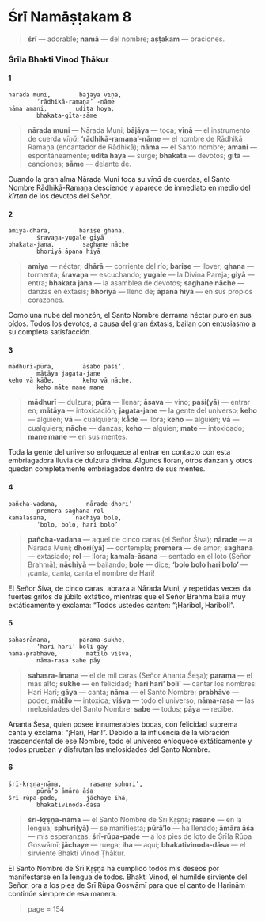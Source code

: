 # Śrī Namāṣṭakam 8

> **śrī** — adorable; **namā** — del nombre; **aṣṭakam** — oraciones.

### Śrīla Bhakti Vinod Ṭhākur

#### 1

    nārada muni,        bājāya vīṇā,
            ‘rādhikā-ramaṇa’ -nāme
    nāma amani,        udita hoya,
            bhakata-gīta-sāme

> **nārada muni** — Nārada Muni; **bājāya** — toca; **vīṇā** — el instrumento de cuerda *vīṇā*; **‘rādhikā-ramaṇa’-nāme** — el nombre de Rādhikā Ramaṇa (encantador de Rādhikā); **nāma** — el Santo nombre; **amani** — espontáneamente; **udita haya** — surge; **bhakata** — devotos; **gītā** — canciones; **sāme** — delante de.

Cuando la gran alma Nārada Muni toca su *vīṇā* de cuerdas, el Santo Nombre Rādhikā-Ramaṇa desciende y aparece de inmediato en medio del *kīrtan* de los devotos del Señor.

#### 2

    amiya-dhārā,        bariṣe ghana,
            śravaṇa-yugale giyā
    bhakata-jana,        saghane nāche
            bhoriyā āpana hiyā

> **amiya** — néctar; **dhārā** — corriente del río; **bariṣe** — llover; **ghana** — tormenta; **śravaṇa** — escuchando; **yugale** — la Divina Pareja; **giyā** — entra; **bhakata jana** — la asamblea de devotos; **saghane nāche** — danzas en éxtasis; **bhoriyā** — lleno de; **āpana hiyā** — en sus propios corazones.

Como una nube del monzón, el Santo Nombre derrama néctar puro en sus oídos. Todos los devotos, a causa del gran éxtasis, bailan con entusiasmo a su completa satisfacción.

#### 3

    mādhurī-pūra,        āsabo paśi’,
            mātāya jagata-jane
    keho vā kā̐de,        keho vā nāche,
            keho māte mane mane

> **mādhurī** — dulzura; **pūra** — llenar; **āsava** — vino; **paśi(yā)** — entrar en; **mātāya** — intoxicación; **jagata-jane** — la gente del universo; **keho** — alguien; **vā** — cualquiera; **kā̐de** — llora; **keho** — alguien; **vā** — cualquiera; **nāche** — danzas; **keho** — alguien; **mate** — intoxicado; **mane mane** — en sus mentes.

Toda la gente del universo enloquece al entrar en contacto con esta embriagadora lluvia de dulzura divina. Algunos lloran, otros danzan y otros quedan completamente embriagados dentro de sus mentes.

#### 4

    pañcha-vadana,        nārade dhori’
            premera saghana rol
    kamalāsana,        nāchiyā bole,
            ‘bolo, bolo, hari bolo’

> **pañcha-vadana** — aquel de cinco caras (el Señor Śiva); **nārade** — a Nārada Muni; **dhori(yā)** — contempla; **premera** — de amor; **saghana** — extasiado; **rol** — llora; **kamala-āsana** — sentado en el loto (Señor Brahmā); **nāchiyā** — bailando; **bole** — dice; **‘bolo bolo hari bolo’** — ¡canta, canta, canta el nombre de Hari!

El Señor Śiva, de cinco caras, abraza a Nārada Muni, y repetidas veces da fuertes gritos de júbilo extático, mientras que el Señor Brahmā baila muy extáticamente y exclama: “Todos ustedes canten: “¡Haribol, Haribol!”.

#### 5

    sahasrānana,        parama-sukhe,
            ‘hari hari’ boli gāy
    nāma-prabhāve,        mātilo viśva,
            nāma-rasa sabe pāy

> **sahasra-ānana** — el de mil caras (Señor Ananta Śeṣa); **parama** — el más alto; **sukhe** — en felicidad; **‘hari hari’ boli’** — cantar los nombres: Hari Hari; **gāya** — canta; **nāma** — el Santo Nombre; **prabhāve** — poder; **mātilo** — intoxica; **viśva** — todo el universo; **nāma-rasa** — las melosidades del Santo Nombre; **sabe** — todos; **pāya** — recibe.

Ananta Śeṣa, quien posee innumerables bocas, con felicidad suprema canta y exclama: “¡Hari, Hari!”. Debido a la influencia de la vibración trascendental de ese Nombre, todo el universo enloquece extáticamente y todos prueban y disfrutan las melosidades del Santo Nombre.

#### 6

    śrī-kṛṣṇa-nāma,        rasane sphuri’,
            pūrā’o āmāra āśa
    śrī-rūpa-pade,        jāchaye ihā,
            bhakativinoda-dāsa

> **śrī-kṛṣṇa-nāma** — el Santo Nombre de Śrī Kṛṣṇa; **rasane** — en la lengua; **sphuri(yā)** — se manifiesta; **pūrā’lo** — ha llenado; **āmāra āśa** — mis esperanzas; **śrī-rūpa-pade** — a los pies de loto de Śrīla Rūpa Goswāmī; **jāchaye** — ruega; **iha** — aquí; **bhakativinoda-dāsa** — el sirviente Bhakti Vinod Ṭhākur.

El Santo Nombre de Śrī Kṛṣṇa ha cumplido todos mis deseos por manifestarse en la lengua de todos. Bhakti Vinod, el humilde sirviente del Señor, ora a los pies de Śrī Rūpa Goswāmī para que el canto de Harinām continúe siempre de esa manera.


> page = 154
